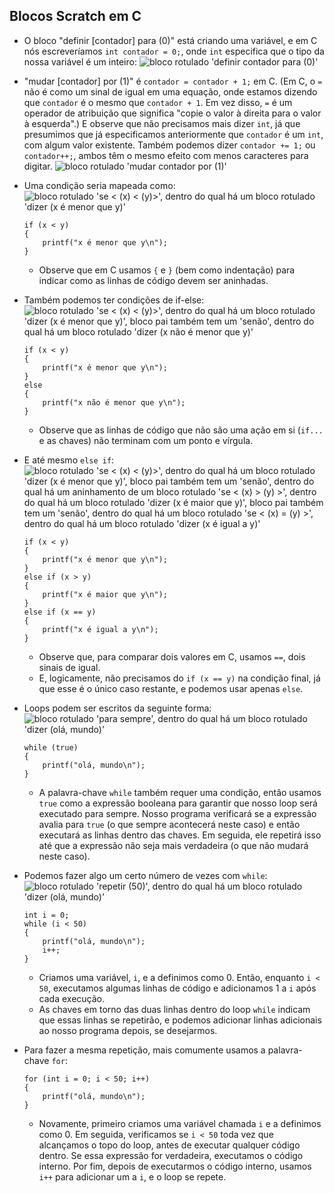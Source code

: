 Blocos Scratch em C
-------------------

*   O bloco "definir \[contador\] para (0)" está criando uma variável, e em C nós escreveríamos `int contador = 0;`, onde `int` especifica que o tipo da nossa variável é um inteiro:
    ![bloco rotulado 'definir contador para (0)'](https://cs50.harvard.edu/x/2020/notes/1/set_counter_to_0.png)
*   "mudar \[contador\] por (1)" é `contador = contador + 1;` em C. (Em C, o `=` não é como um sinal de igual em uma equação, onde estamos dizendo que `contador` é o mesmo que `contador + 1`. Em vez disso, `=` é um operador de atribuição que significa "copie o valor à direita para o valor à esquerda".) E observe que não precisamos mais dizer `int`, já que presumimos que já especificamos anteriormente que `contador` é um `int`, com algum valor existente. Também podemos dizer `contador += 1;` ou `contador++;`, ambos têm o mesmo efeito com menos caracteres para digitar.
    ![bloco rotulado 'mudar contador por (1)'](https://cs50.harvard.edu/x/2020/notes/1/change_counter_by_1.png)
*   Uma condição seria mapeada como:
    ![bloco rotulado 'se < (x) < (y)>', dentro do qual há um bloco rotulado 'dizer (x é menor que y)'](https://cs50.harvard.edu/x/2020/notes/1/if_x_y.png)
    
        if (x < y)
        {
            printf("x é menor que y\n");
        }
        
    
    *   Observe que em C usamos `{` e `}` (bem como indentação) para indicar como as linhas de código devem ser aninhadas.
*   Também podemos ter condições de if-else:
    ![bloco rotulado 'se < (x) < (y)>', dentro do qual há um bloco rotulado 'dizer (x é menor que y)', bloco pai também tem um 'senão', dentro do qual há um bloco rotulado 'dizer (x não é menor que y)'](https://cs50.harvard.edu/x/2020/notes/1/if_else.png)
    
        if (x < y)
        {
            printf("x é menor que y\n");
        }
        else
        {
            printf("x não é menor que y\n");
        }
        
    
    *   Observe que as linhas de código que não são uma ação em si (`if...` e as chaves) não terminam com um ponto e vírgula.
*   E até mesmo `else if`:
    ![bloco rotulado 'se < (x) < (y)>', dentro do qual há um bloco rotulado 'dizer (x é menor que y)', bloco pai também tem um 'senão', dentro do qual há um aninhamento de um bloco rotulado 'se < (x) > (y) >', dentro do qual há um bloco rotulado 'dizer (x é maior que y)', bloco pai também tem um 'senão', dentro do qual há um bloco rotulado 'se < (x) = (y) >', dentro do qual há um bloco rotulado 'dizer (x é igual a y)'](https://cs50.harvard.edu/x/2020/notes/1/if_else_if.png)
    
        if (x < y)
        {
            printf("x é menor que y\n");
        }
        else if (x > y)
        {
            printf("x é maior que y\n");
        }
        else if (x == y)
        {
            printf("x é igual a y\n");
        }
        
    
    *   Observe que, para comparar dois valores em C, usamos `==`, dois sinais de igual.
    *   E, logicamente, não precisamos do `if (x == y)` na condição final, já que esse é o único caso restante, e podemos usar apenas `else`.
*   Loops podem ser escritos da seguinte forma:
    ![bloco rotulado 'para sempre', dentro do qual há um bloco rotulado 'dizer (olá, mundo)'](https://cs50.harvard.edu/x/2020/notes/1/forever.png)
    
        while (true)
        {
            printf("olá, mundo\n");
        }
        
    
    *   A palavra-chave `while` também requer uma condição, então usamos `true` como a expressão booleana para garantir que nosso loop será executado para sempre. Nosso programa verificará se a expressão avalia para `true` (o que sempre acontecerá neste caso) e então executará as linhas dentro das chaves. Em seguida, ele repetirá isso até que a expressão não seja mais verdadeira (o que não mudará neste caso).
*   Podemos fazer algo um certo número de vezes com `while`:
    ![bloco rotulado 'repetir (50)', dentro do qual há um bloco rotulado 'dizer (olá, mundo)'](https://cs50.harvard.edu/x/2020/notes/1/repeat.png)
    
        int i = 0;
        while (i < 50)
        {
            printf("olá, mundo\n");
            i++;
        }
        
    
    *   Criamos uma variável, `i`, e a definimos como 0. Então, enquanto `i < 50`, executamos algumas linhas de código e adicionamos 1 a `i` após cada execução.
    *   As chaves em torno das duas linhas dentro do loop `while` indicam que essas linhas se repetirão, e podemos adicionar linhas adicionais ao nosso programa depois, se desejarmos.
*   Para fazer a mesma repetição, mais comumente usamos a palavra-chave `for`:
    
        for (int i = 0; i < 50; i++)
        {
            printf("olá, mundo\n");
        }
        
    
    *   Novamente, primeiro criamos uma variável chamada `i` e a definimos como 0. Em seguida, verificamos se `i < 50` toda vez que alcançamos o topo do loop, antes de executar qualquer código dentro. Se essa expressão for verdadeira, executamos o código interno. Por fim, depois de executarmos o código interno, usamos `i++` para adicionar um a `i`, e o loop se repete.